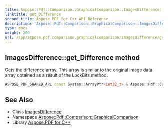 ```yaml
---
title: Aspose::Pdf::Comparison::GraphicalComparison::ImagesDifference::get_Difference method
linktitle: get_Difference
second_title: Aspose.PDF for C++ API Reference
description: 'Aspose::Pdf::Comparison::GraphicalComparison::ImagesDifference::get_Difference method. Gets the difference array. This array is similar to the original image data array obtained as a result of the LockBits method in C++.'
type: docs
weight: 200
url: /cpp/aspose.pdf.comparison.graphicalcomparison/imagesdifference/get_difference/
---
```

## ImagesDifference::get_Difference method


Gets the difference array. This array is similar to the original image data array obtained as a result of the LockBits method.

```cpp
ASPOSE_PDF_SHARED_API const System::ArrayPtr<int32_t> & Aspose::Pdf::Comparison::GraphicalComparison::ImagesDifference::get_Difference() const
```

## See Also

* Class [ImagesDifference](../)
* Namespace [Aspose::Pdf::Comparison::GraphicalComparison](../../)
* Library [Aspose.PDF for C++](../../../)
